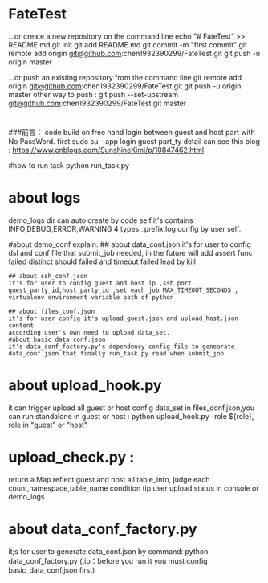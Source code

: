 # FateTest
…or create a new repository on the command line
echo "# FateTest" >> README.md
git init
git add README.md
git commit -m "first commit"
git remote add origin git@github.com:chen1932390299/FateTest.git
git push -u origin master
                
…or push an existing repository from the command line
git remote add origin git@github.com:chen1932390299/FateTest.git
git push -u origin master
other way to push : git push --set-upstream git@github.com:chen1932390299/FateTest.git master

#
###前言：
code build on free hand login between guest and host part with No PassWord.
first sudo su - app  login guest part_ty
detail can see this blog : https://www.cnblogs.com/SunshineKimi/p/10847462.html

#how to run task 
python  run_task.py 

# about logs 
demo_logs dir can auto create by code self,it's contains
INFO,DEBUG,ERROR,WARNING 4 types _prefix.log config by user self.

#about demo_conf explain:
	## about data_conf.json
	it's for user to config dsl and conf file that submit_job needed,
	in the future will add assert func failed distinct should failed and timeout failed lead by  kill  

	## about ssh_conf.json 
	it's for user to config guest and host ip ,ssh port 
	guest_party_id,host_party_id ,set each job MAX_TIMEOUT_SECONDS ,
	virtualenv environment variable path of python  

	## about files_conf.json 
	it's for user config it's upload_guest.json and upload_host.json content
	according user's own need to upload data_set.
	#about basic_data_conf.json
	it's data_conf_factory.py's dependency config file to genearate data_conf.json that finally run_task.py read when submit_job 

# about upload_hook.py
it can trigger upload all guest or host config data_set in files_conf.json,you can run standalone in guest or host :
python upload_hook.py -role ${role}, role in "guest" or "host"

# upload_check.py :
return a Map reflect guest and host all table_info, judge each count,namespace,table_name
condition tip user upload status in console or demo_logs

# about data_conf_factory.py
it;s for user to generate data_conf.json by  command:
python data_conf_factory.py (tip：before you run it you must config basic_data_conf.json first)